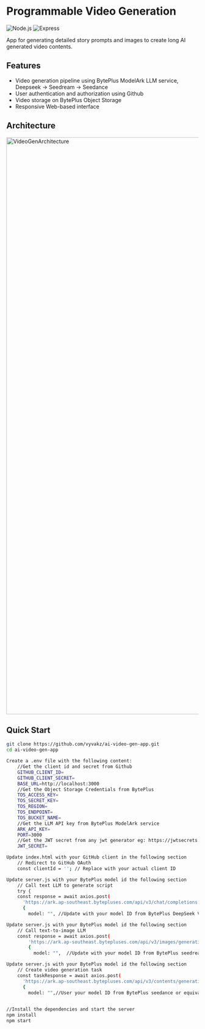 # Programmable Video Generation

![Node.js](https://img.shields.io/badge/Node.js-18.x-green)
![Express](https://img.shields.io/badge/Express-4.x-lightgrey)

App for generating detailed story prompts and images to create long AI generated video contents.

## Features
- Video generation pipeline using BytePlus ModelArk LLM service, Deepseek -> Seedream -> Seedance 
- User authentication and authorization using Github
- Video storage on BytePlus Object Storage
- Responsive Web-based interface

## Architecture 
<img width="3840" height="1510" alt="VideoGenArchitecture" src="https://github.com/user-attachments/assets/511474fd-d5b0-499a-8c5f-95c2bf7246ef" />


## Quick Start

```bash
git clone https://github.com/vyvakz/ai-video-gen-app.git
cd ai-video-gen-app

Create a .env file with the following content:
    //Get the client id and secret from Github
    GITHUB_CLIENT_ID=
    GITHUB_CLIENT_SECRET=
    BASE_URL=http://localhost:3000
    //Get the Object Storage Credentials from BytePlus
    TOS_ACCESS_KEY=
    TOS_SECRET_KEY=
    TOS_REGION=
    TOS_ENDPOINT=
    TOS_BUCKET_NAME=
    //Get the LLM API key from BytePlus ModelArk service
    ARK_API_KEY=
    PORT=3000
    //Get the JWT secret from any jwt generator eg: https://jwtsecrets.com/
    JWT_SECRET=

Update index.html with your GitHub client in the following section
    // Redirect to GitHub OAuth
    const clientId = ''; // Replace with your actual client ID

Update server.js with your BytePlus model id the following section
    // Call text LLM to generate script
    try {
    const response = await axios.post(
      'https://ark.ap-southeast.bytepluses.com/api/v3/chat/completions',
      {
        model: "", //Update with your model ID from BytePlus DeepSeek V3 or equivalent

Update server.js with your BytePlus model id the following section  
    // Call text-to-image LLM
    const response = await axios.post(
        'https://ark.ap-southeast.bytepluses.com/api/v3/images/generations',
        {
          model: "",  //Update with your model ID from BytePlus seedream or equivalent

Update server.js with your BytePlus model id the following section
    // Create video generation task
    const taskResponse = await axios.post(
      'https://ark.ap-southeast.bytepluses.com/api/v3/contents/generations/tasks',
      {
        model: "",//User your model ID from BytePlus seedance or equivalent
                 

//Install the dependencies and start the server
npm install
npm start
